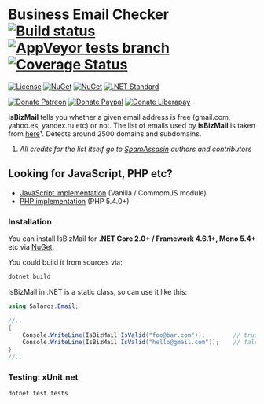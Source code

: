 Business Email Checker
[![Build status](https://ci.appveyor.com/api/projects/status/vpcr2lhdo4cvukv5/branch/master?svg=true)](https://ci.appveyor.com/project/salaros/is-biz-mail-dotnet/branch/master)
[![AppVeyor tests branch](https://img.shields.io/appveyor/tests/salaros/is-biz-mail-dotnet/master.svg)](https://ci.appveyor.com/project/salaros/is-biz-mail-dotnet/build/tests)
[![Coverage Status](https://coveralls.io/repos/github/salaros/is-biz-mail-dotnet/badge.svg?branch=master)](https://coveralls.io/github/salaros/is-biz-mail-dotnet?branch=master)
======================
[![License](https://img.shields.io/github/license/salaros/is-biz-mail-dotnet.svg)](https://github.com/salaros/is-biz-mail-dotnet/blob/master/LICENSE)
[![NuGet](https://img.shields.io/nuget/v/Salaros.Email.IsBizMail.svg?label=NuGet&colorA=404680&colorB=98976B)](https://www.nuget.org/packages/Salaros.Email.IsBizMail)
[![NuGet](https://img.shields.io/nuget/dt/Salaros.Email.IsBizMail.svg)](https://www.nuget.org/packages/Salaros.Email.IsBizMail)
[![.NET Standard](https://img.shields.io/badge/.NET%20Standard-2.0+-784877.svg)](https://docs.microsoft.com/en-us/dotnet/standard/net-standard#net-implementation-support)

[![Donate Patreon](https://img.shields.io/badge/donate-Patreon-f96854.svg)](https://www.patreon.com/salaros/)
[![Donate Paypal](https://img.shields.io/badge/donate-PayPal-009cde.svg)](https://paypal.me/salarosIT)
[![Donate Liberapay](https://img.shields.io/badge/donate-Liberapay-ffc600.svg)](https://liberapay.com/salaros/)

**isBizMail** tells you whether a given email address is free (gmail.com, yahoo.es, yandex.ru etc) or not.
The list of emails used by **isBizMail** is taken from [here](http://svn.apache.org/repos/asf/spamassassin/trunk/rules/20_freemail_domains.cf)¹.
Detects around 2500 domains and subdomains.

1) *All credits for the list itself go to [SpamAssasin](https://spamassassin.apache.org/) authors and contributors*

## Looking for JavaScript, PHP etc?

* [JavaScript implementation](https://github.com/salaros/is-biz-mail-js) (Vanilla / CommomJS module)
* [PHP implementation](https://github.com/salaros/is-biz-mail-php) (PHP 5.4.0+)

### Installation

You can install IsBizMail for **.NET Core 2.0+ / Framework 4.6.1+, Mono 5.4+** etc via [NuGet](https://www.nuget.org/packages/Salaros.Email.IsBizMail/).

You could build it from sources via:

```bash
dotnet build
```

IsBizMail in .NET is a static class, so can use it like this:

```cs
using Salaros.Email;

//..
{
    Console.WriteLine(IsBizMail.IsValid("foo@bar.com"));        // true
    Console.WriteLine(IsBizMail.IsValid("hello@gmail.com"));    // false
}
//..

```

### Testing: xUnit.net

```bash
dotnet test tests
```
